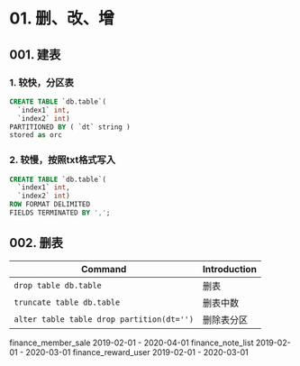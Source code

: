 # 01. 删、改、增

## 001. 建表

### 1. 较快，分区表
```sql
CREATE TABLE `db.table`(
  `index1` int, 	
  `index2` int)
PARTITIONED BY ( `dt` string )
stored as orc
```

### 2. 较慢，按照txt格式写入
```sql
CREATE TABLE `db.table`(
  `index1` int, 	
  `index2` int)
ROW FORMAT DELIMITED
FIELDS TERMINATED BY ',';
```

## 002. 删表
| Command | Introduction |
| -- | -- |
| `drop table db.table` | 删表 |
| `truncate table db.table` | 删表中数 |
| `alter table table drop partition(dt='')` | 删除表分区 |

finance_member_sale 2019-02-01 - 2020-04-01
finance_note_list 2019-02-01 - 2020-03-01
finance_reward_user 2019-02-01 - 2020-03-01
